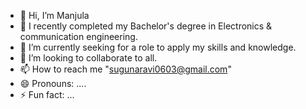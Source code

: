 - 👋 Hi, I’m Manjula
- 👀 I recently completed my Bachelor's degree in Electronics & communication engineering.
- 🌱 I’m currently seeking for a role to apply my skills and knowledge. 
- 💞️ I’m looking to collaborate to all.
- 📫 How to reach me "sugunaravi0603@gmail.com"
- 😄 Pronouns: ....
- ⚡ Fun fact: ...

<!---
Sugunaravi/Sugunaravi is a ✨ special ✨ repository because its `README.md` (this file) appears on your GitHub profile.
You can click the Preview link to take a look at your changes.
--->
